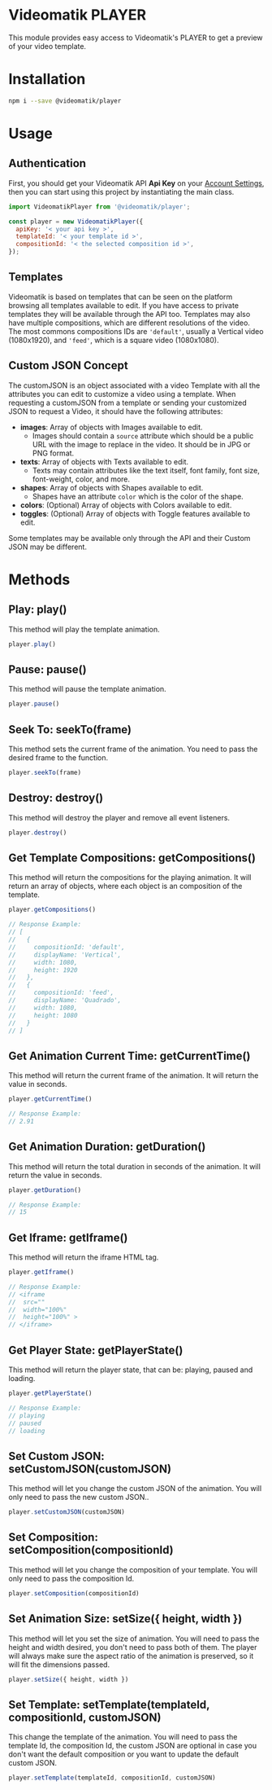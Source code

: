 # Videomatik PLAYER

This module provides easy access to Videomatik's PLAYER to get a preview of your video template.

# Installation

```bash
npm i --save @videomatik/player
```

# Usage

## Authentication

First, you should get your Videomatik API **Api Key** on your [Account Settings](https://videomatik.com.br/settings/), then
you can start using this project by instantiating the main class.

```javascript
import VideomatikPlayer from '@videomatik/player';

const player = new VideomatikPlayer({
  apiKey: '< your api key >',
  templateId: '< your template id >', 
  compositionId: '< the selected composition id >', 
});
```

## Templates

Videomatik is based on templates that can be seen on the platform browsing all templates available to edit. If you have access to private templates they will be available through the API too.
Templates may also have multiple compositions, which are different resolutions of the video. The most commons compositions IDs are `'default'`, usually a Vertical video (1080x1920), and `'feed'`, which is a square video (1080x1080).

## Custom JSON Concept

The customJSON is an object associated with a video Template with all the attributes you can edit to customize a video using a template. When requesting a customJSON from a template or sending your customized JSON to request a Video, it should have the following attributes:

  - **images**: Array of objects with Images available to edit.
    - Images should contain a `source` attribute which should be a public URL with the image to replace in the video. It should be in JPG or PNG format.
  - **texts**: Array of objects with Texts available to edit.
    - Texts may contain attributes like the text itself, font family, font size, font-weight, color, and more.
  - **shapes**: Array of objects with Shapes available to edit.
    - Shapes have an attribute `color` which is the color of the shape.
  - **colors**: (Optional) Array of objects with Colors available to edit.
  - **toggles**: (Optional) Array of objects with Toggle features available to edit.

Some templates may be available only through the API and their Custom JSON may be different.

# Methods


## Play: play()
This method will play the template animation.
```javascript
player.play()
```

## Pause: pause()
This method will pause the template animation.
```javascript
player.pause()
```
## Seek To: seekTo(frame)
This method sets the current frame of the animation. You need to pass the desired frame to the function.
```javascript
player.seekTo(frame)
```

## Destroy: destroy()
This method will destroy the player and remove all event listeners.
```javascript
player.destroy()
```

## Get Template Compositions: getCompositions()
This method will return the compositions for the playing animation. It will return an array of objects, where each object is an composition of the template.
```javascript
player.getCompositions()

// Response Example:
// [ 
//   {
//     compositionId: 'default', 
//     displayName: 'Vertical', 
//     width: 1080, 
//     height: 1920
//   },
//   {
//     compositionId: 'feed', 
//     displayName: 'Quadrado', 
//     width: 1080, 
//     height: 1080
//   }
// ]
```

## Get Animation Current Time: getCurrentTime()
This method will return the current frame of the animation. It will return the value in seconds.
```javascript
player.getCurrentTime()

// Response Example:
// 2.91

```

## Get Animation Duration: getDuration()
This method will return the total duration in seconds of the animation. It will return the value in seconds.
```javascript
player.getDuration()

// Response Example:
// 15
```

## Get Iframe: getIframe()
This method will return the iframe HTML tag.
```javascript
player.getIframe()

// Response Example:
// <iframe 
//  src="" 
//  width="100%" 
//  height="100%" >
// </iframe>
```

## Get Player State: getPlayerState()
This method will return the player state, that can be: playing, paused and loading.
```javascript
player.getPlayerState()

// Response Example:
// playing
// paused
// loading

```

## Set Custom JSON: setCustomJSON(customJSON)
This method will let you change the custom JSON of the animation. You will only need to pass the new custom JSON..
```javascript
player.setCustomJSON(customJSON)
```

## Set Composition: setComposition(compositionId)
This method will let you change the composition of your template. You will only need to pass the composition Id.
```javascript
player.setComposition(compositionId)
```

## Set Animation Size: setSize({ height, width })
This method will let you set the size of animation. You will need to pass the height and width desired, you don't need to pass both of them. The player will always make sure the aspect ratio of the animation is preserved, so it will fit the dimensions passed.
```javascript
player.setSize({ height, width })
```

## Set Template: setTemplate(templateId, compositionId, customJSON)
This change the template of the animation. You will need to pass the template Id, the composition Id, the custom JSON are optional in case you don't want the default composition or you want to update the default custom JSON.
```javascript
player.setTemplate(templateId, compositionId, customJSON)
```